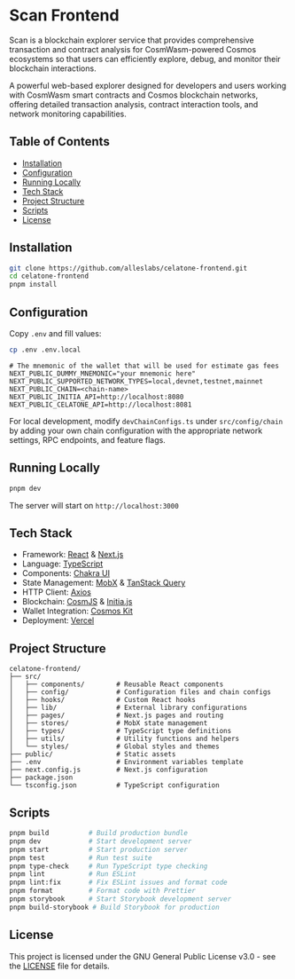 # Scan Frontend

Scan is a blockchain explorer service that provides comprehensive transaction and contract analysis for CosmWasm-powered Cosmos ecosystems so that users can efficiently explore, debug, and monitor their blockchain interactions.

A powerful web-based explorer designed for developers and users working with CosmWasm smart contracts and Cosmos blockchain networks, offering detailed transaction analysis, contract interaction tools, and network monitoring capabilities.

## Table of Contents

- [Installation](#installation)
- [Configuration](#configuration)
- [Running Locally](#running-locally)
- [Tech Stack](#tech-stack)
- [Project Structure](#project-structure)
- [Scripts](#scripts)
- [License](#license)

## Installation

```sh
git clone https://github.com/alleslabs/celatone-frontend.git
cd celatone-frontend
pnpm install
```

## Configuration

Copy `.env` and fill values:

```sh
cp .env .env.local
```

```env
# The mnemonic of the wallet that will be used for estimate gas fees
NEXT_PUBLIC_DUMMY_MNEMONIC="your mnemonic here"
NEXT_PUBLIC_SUPPORTED_NETWORK_TYPES=local,devnet,testnet,mainnet
NEXT_PUBLIC_CHAIN=<chain-name>
NEXT_PUBLIC_INITIA_API=http://localhost:8080
NEXT_PUBLIC_CELATONE_API=http://localhost:8081
```

For local development, modify `devChainConfigs.ts` under `src/config/chain` by adding your own chain configuration with the appropriate network settings, RPC endpoints, and feature flags.

## Running Locally

```sh
pnpm dev
```

The server will start on `http://localhost:3000`

## Tech Stack

- Framework: [React](https://reactjs.org/) & [Next.js](https://nextjs.org/)
- Language: [TypeScript](https://www.typescriptlang.org/)
- Components: [Chakra UI](https://chakra-ui.com/)
- State Management: [MobX](https://mobx.js.org/) & [TanStack Query](https://tanstack.com/query)
- HTTP Client: [Axios](https://axios-http.com/)
- Blockchain: [CosmJS](https://github.com/cosmos/cosmjs) & [Initia.js](https://github.com/initia-labs/initia.js)
- Wallet Integration: [Cosmos Kit](https://cosmoskit.com/)
- Deployment: [Vercel](https://vercel.com/)

## Project Structure

```
celatone-frontend/
├── src/
│   ├── components/        # Reusable React components
│   ├── config/            # Configuration files and chain configs
│   ├── hooks/             # Custom React hooks
│   ├── lib/               # External library configurations
│   ├── pages/             # Next.js pages and routing
│   ├── stores/            # MobX state management
│   ├── types/             # TypeScript type definitions
│   ├── utils/             # Utility functions and helpers
│   └── styles/            # Global styles and themes
├── public/                # Static assets
├── .env                   # Environment variables template
├── next.config.js         # Next.js configuration
├── package.json
└── tsconfig.json          # TypeScript configuration
```

## Scripts

```sh
pnpm build          # Build production bundle
pnpm dev            # Start development server
pnpm start          # Start production server
pnpm test           # Run test suite
pnpm type-check     # Run TypeScript type checking
pnpm lint           # Run ESLint
pnpm lint:fix       # Fix ESLint issues and format code
pnpm format         # Format code with Prettier
pnpm storybook      # Start Storybook development server
pnpm build-storybook # Build Storybook for production
```

## License

This project is licensed under the GNU General Public License v3.0 - see the [LICENSE](LICENSE) file for details.
